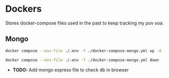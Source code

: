 # Dockers

Stores docker-compose files used in the past to keep tracking my pov soa.

## Mongo

```bash
docker compose --env-file ./.env -f ./docker-compose-mongo.yml up -d
```

```bash
docker compose --env-file ./.env -f ./docker-compose-mongo.yml down
```

- **TODO:** Add mongo express file to check db in browser